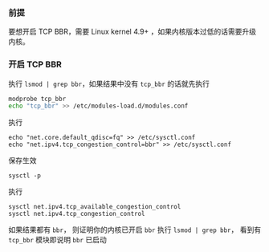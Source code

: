 ### 前提
要想开启 TCP BBR，需要 Linux kernel 4.9+ ，如果内核版本过低的话需要升级内核。

### 开启 TCP BBR
执行 `lsmod | grep bbr`，如果结果中没有 `tcp_bbr` 的话就先执行
``` bash
modprobe tcp_bbr
echo "tcp_bbr" >> /etc/modules-load.d/modules.conf
```
执行
```
echo "net.core.default_qdisc=fq" >> /etc/sysctl.conf
echo "net.ipv4.tcp_congestion_control=bbr" >> /etc/sysctl.conf
```
保存生效
```
sysctl -p
```
执行
```
sysctl net.ipv4.tcp_available_congestion_control
sysctl net.ipv4.tcp_congestion_control
```
如果结果都有 `bbr`， 则证明你的内核已开启 `bbr`
执行 `lsmod | grep bbr`， 看到有 `tcp_bbr` 模块即说明 `bbr` 已启动
